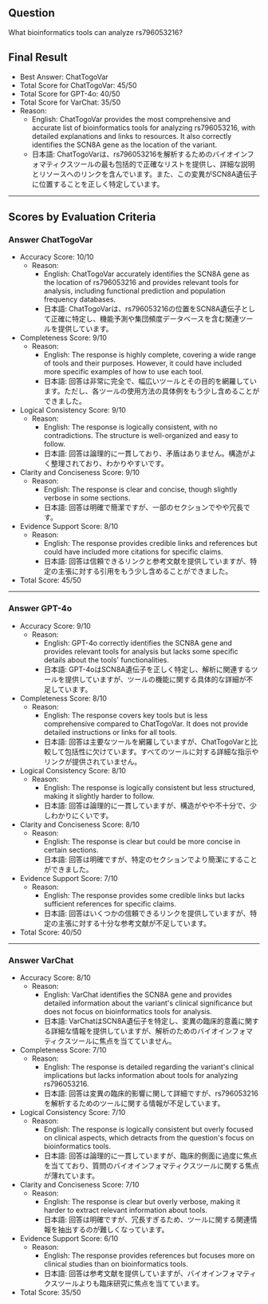 ## Question

What bioinformatics tools can analyze rs796053216?

## Final Result

- Best Answer: ChatTogoVar
- Total Score for ChatTogoVar: 45/50
- Total Score for GPT-4o: 40/50
- Total Score for VarChat: 35/50
- Reason:
  - English: ChatTogoVar provides the most comprehensive and accurate list of bioinformatics tools for analyzing rs796053216, with detailed explanations and links to resources. It also correctly identifies the SCN8A gene as the location of the variant.
  - 日本語: ChatTogoVarは、rs796053216を解析するためのバイオインフォマティクスツールの最も包括的で正確なリストを提供し、詳細な説明とリソースへのリンクを含んでいます。また、この変異がSCN8A遺伝子に位置することを正しく特定しています。

---

## Scores by Evaluation Criteria

### Answer ChatTogoVar
- Accuracy Score: 10/10
  - Reason: 
    - English: ChatTogoVar accurately identifies the SCN8A gene as the location of rs796053216 and provides relevant tools for analysis, including functional prediction and population frequency databases.
    - 日本語: ChatTogoVarは、rs796053216の位置をSCN8A遺伝子として正確に特定し、機能予測や集団頻度データベースを含む関連ツールを提供しています。
- Completeness Score: 9/10
  - Reason: 
    - English: The response is highly complete, covering a wide range of tools and their purposes. However, it could have included more specific examples of how to use each tool.
    - 日本語: 回答は非常に完全で、幅広いツールとその目的を網羅しています。ただし、各ツールの使用方法の具体例をもう少し含めることができました。
- Logical Consistency Score: 9/10
  - Reason: 
    - English: The response is logically consistent, with no contradictions. The structure is well-organized and easy to follow.
    - 日本語: 回答は論理的に一貫しており、矛盾はありません。構造がよく整理されており、わかりやすいです。
- Clarity and Conciseness Score: 9/10
  - Reason: 
    - English: The response is clear and concise, though slightly verbose in some sections.
    - 日本語: 回答は明確で簡潔ですが、一部のセクションでやや冗長です。
- Evidence Support Score: 8/10
  - Reason: 
    - English: The response provides credible links and references but could have included more citations for specific claims.
    - 日本語: 回答は信頼できるリンクと参考文献を提供していますが、特定の主張に対する引用をもう少し含めることができました。
- Total Score: 45/50

---

### Answer GPT-4o
- Accuracy Score: 9/10
  - Reason: 
    - English: GPT-4o correctly identifies the SCN8A gene and provides relevant tools for analysis but lacks some specific details about the tools' functionalities.
    - 日本語: GPT-4oはSCN8A遺伝子を正しく特定し、解析に関連するツールを提供していますが、ツールの機能に関する具体的な詳細が不足しています。
- Completeness Score: 8/10
  - Reason: 
    - English: The response covers key tools but is less comprehensive compared to ChatTogoVar. It does not provide detailed instructions or links for all tools.
    - 日本語: 回答は主要なツールを網羅していますが、ChatTogoVarと比較して包括性に欠けています。すべてのツールに対する詳細な指示やリンクが提供されていません。
- Logical Consistency Score: 8/10
  - Reason: 
    - English: The response is logically consistent but less structured, making it slightly harder to follow.
    - 日本語: 回答は論理的に一貫していますが、構造がやや不十分で、少しわかりにくいです。
- Clarity and Conciseness Score: 8/10
  - Reason: 
    - English: The response is clear but could be more concise in certain sections.
    - 日本語: 回答は明確ですが、特定のセクションでより簡潔にすることができました。
- Evidence Support Score: 7/10
  - Reason: 
    - English: The response provides some credible links but lacks sufficient references for specific claims.
    - 日本語: 回答はいくつかの信頼できるリンクを提供していますが、特定の主張に対する十分な参考文献が不足しています。
- Total Score: 40/50

---

### Answer VarChat
- Accuracy Score: 8/10
  - Reason: 
    - English: VarChat identifies the SCN8A gene and provides detailed information about the variant's clinical significance but does not focus on bioinformatics tools for analysis.
    - 日本語: VarChatはSCN8A遺伝子を特定し、変異の臨床的意義に関する詳細な情報を提供していますが、解析のためのバイオインフォマティクスツールに焦点を当てていません。
- Completeness Score: 7/10
  - Reason: 
    - English: The response is detailed regarding the variant's clinical implications but lacks information about tools for analyzing rs796053216.
    - 日本語: 回答は変異の臨床的影響に関して詳細ですが、rs796053216を解析するためのツールに関する情報が不足しています。
- Logical Consistency Score: 7/10
  - Reason: 
    - English: The response is logically consistent but overly focused on clinical aspects, which detracts from the question's focus on bioinformatics tools.
    - 日本語: 回答は論理的に一貫していますが、臨床的側面に過度に焦点を当てており、質問のバイオインフォマティクスツールに関する焦点が薄れています。
- Clarity and Conciseness Score: 7/10
  - Reason: 
    - English: The response is clear but overly verbose, making it harder to extract relevant information about tools.
    - 日本語: 回答は明確ですが、冗長すぎるため、ツールに関する関連情報を抽出するのが難しくなっています。
- Evidence Support Score: 6/10
  - Reason: 
    - English: The response provides references but focuses more on clinical studies than on bioinformatics tools.
    - 日本語: 回答は参考文献を提供していますが、バイオインフォマティクスツールよりも臨床研究に焦点を当てています。
- Total Score: 35/50